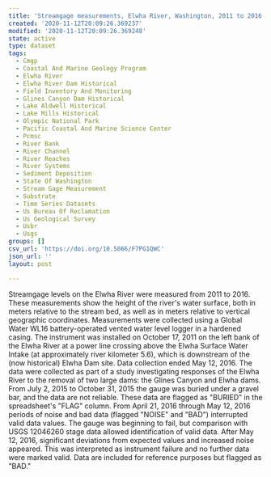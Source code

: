 ```yaml
---
title: 'Streamgage measurements, Elwha River, Washington, 2011 to 2016'
created: '2020-11-12T20:09:26.369237'
modified: '2020-11-12T20:09:26.369248'
state: active
type: dataset
tags:
  - Cmgp
  - Coastal And Marine Geology Program
  - Elwha River
  - Elwha River Dam Historical
  - Field Inventory And Monitoring
  - Glines Canyon Dam Historical
  - Lake Aldwell Historical
  - Lake Mills Historical
  - Olympic National Park
  - Pacific Coastal And Marine Science Center
  - Pcmsc
  - River Bank
  - River Channel
  - River Reaches
  - River Systems
  - Sediment Deposition
  - State Of Washington
  - Stream Gage Measurement
  - Substrate
  - Time Series Datasets
  - Us Bureau Of Reclamation
  - Us Geological Survey
  - Usbr
  - Usgs
groups: []
csv_url: 'https://doi.org/10.5066/F7PG1QWC'
json_url: ''
layout: post

---
```

Streamgage levels on the Elwha River were measured from 2011 to 2016. These measurements show the height of the river's water surface, both in meters relative to the stream bed, as well as in meters relative to vertical geographic coordinates. Measurements were collected using a Global Water WL16 battery-operated vented water level logger in a hardened casing. The instrument was installed on October 17, 2011 on the left bank of the Elwha River at a power line crossing above the Elwha Surface Water Intake (at approximately river kilometer 5.6), which is downstream of the (now historical) Elwha Dam site. Data collection ended May 12, 2016. The data were collected as part of a study investigating responses of the Elwha River to the removal of two large dams: the Glines Canyon and Elwha dams. From July 2, 2015 to October 31, 2015 the gauge was buried under a gravel bar, and the data are not reliable. These data are flagged as "BURIED" in the spreadsheet's "FLAG" column. From April 21, 2016 through May 12, 2016 periods of noise and bad data (flagged "NOISE" and "BAD") interrupted valid data values. The gauge was beginning to fail, but comparison with USGS 12046260 stage data allowed identification of valid data. After May 12, 2016, significant deviations from expected values and increased noise appeared. This was interpreted as instrument failure and no further data were marked valid. Data are included for reference purposes but flagged as "BAD."
